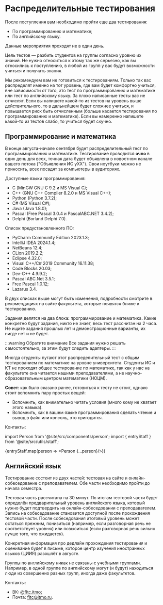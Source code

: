 # Распределительные тестирования

После поступления вам необходимо пройти еще два тестирования:

* По программированию и математике;
* По английскому языку.

Данные мероприятия проходят не в один день.

Цель тестов — разбить студентов на группы согласно уровню их знаний. Не нужно относиться к этому так же серьезно, как вы относились к поступлению, в любой из групп у вас будут возможности учиться и получать знания.

Мы рекомендуем вам не готовиться к тестированиям. Только так вас распределят именно на тот уровень, где вам будет комфортно учиться, вне зависимости от того, это тест по программированию и математике или тест по английскому языку. За плохо написанные тесты вас не отчислят. Если вы напишете какой-то из тестов на уровень выше действительного, то в дальнейшем будет сложнее учиться, и повышается риск быть отчисленным (больше касается тестирования по программированию и математике). Если вы намеренно напишете какой-то из тестов слабо, то учиться будет скучно.

## Программирование и математика

В конце августа-начале сентября будет распределительный тест по программированию и математике. Тестирование проводится **очно** в один день для всех, точная дата будет объявлена в новостном канале вашего потока ("Объявления ИС yXX"). Свои ноутбуки можно не приносить, всех посадят за компьютеры в аудиториях.

Доступные языки программирования:

* C (MinGW GNU C 9.2 и MS Visual C);
* C++ (GNU C++ Compiler 8.2.0 и MS Visual C++);
* Python (Python 3.7.2);
* C# (MS Visual C#);
* Java (Java 1.8.0);
* Pascal (Free Pascal 3.0.4 и PascalABC.NET 3.4.2);
* Delphi (Borland Delphi 7.0).

Список предустановленного ПО:

* PyCharm Community Edition 2023.1.3;
* IntelliJ IDEA 2024.1.4;
* NetBeans 12.4;
* CLion 2019.2.2;
* Eclipse 4.32.0;
* Visual C++/C# 2019 Community 16.11.38;
* Code Blocks 20.03;
* Dev-C++ 4.9.9.2;
* Pascal ABC.Net 3.5.1;
* Free Pascal 1.0.12;
* Lazarus 3.4.

В двух списках выше могут быть изменения, подробности смотрите в рекомендациях на сайте факультета, которые появятся ближе к тестированию.

Задания делятся на два блока: программирование и математика. Какие конкретно будут задания, никто не знает, весь тест рассчитан на 2 часа. Не ищите задания прошлых лет и демонстрационные варианты, их нигде нет и не будет.

:::warning Обратите внимание
Все задания нужно решать самостоятельно, за этим будут следить адаптеры.
:::

Иногда студенты путают этот распределительный тест с общим тестированием по математике на уровне университета. Студенты ИС и КТ не проходят общее тестирование по математике, так как у нас на факультете она читается нашими преподавателями, а не научно-образовательным центром математики (НОЦМ).

**Совет**: как было сказано ранее, готовиться к тесту не стоит, однако стоит вспомнить пару простых вещей:

* Вспомнить, как внимательно читать условия (много кому не хватает этого навыка).
* Вспомнить, как в вашем языке программирования сделать чтение и вывод в файл или консоль, это пригодится.

Контакты:

import Person from '@site/src/components/person';
import { entryStaff } from '@site/src/utils/staff';

{entryStaff.map(person => <Person {...person}/>)}

## Английский язык

Тестирование состоит из двух частей: тестовая на сайте и онлайн-собеседование с преподавателем. Обе части необходимо пройти до начала семестра.

Тестовая часть рассчитана на 30 минут. По итогам тестовой части будет определён предварительный уровень английского языка, который нужно будет подтвердить на онлайн-собеседовании с преподавателем. Запись на собеседование становится доступной после прохождения тестовой части. После собеседования итоговый уровень может остаться прежним, понизиться (например, если разговорная речь не соответствует уровню) или повыситься (если разговорная речь сильно лучше того, что ожидается).

Конкретная информация про дедлайн прохождения тестирования и оценивание будет в письме, которое центр изучения иностранных языков (ЦИИЯ) разошлёт в августе.

Группы по английскому никак не связаны с учебными группами. Например, в одной группе по английскому могут (и будут) находиться люди из совершенно разных групп, иногда даже факультетов.

Контакты:

* ВК: [@fltc.itmo](https://vk.com/fltc.itmo);
* Почта: [fltc@itmo.ru](mailto:fltc@itmo.ru).
